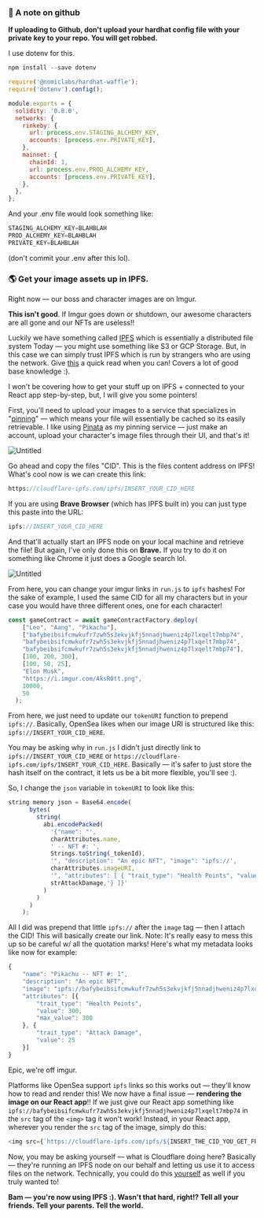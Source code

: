 ### **🙉 A note on github**

**If uploading to Github, don't upload your hardhat config file with your private key to your repo. You will get robbed.**

I use dotenv for this.

```javascript
npm install --save dotenv
```

```javascript
require('@nomiclabs/hardhat-waffle');
require('dotenv').config();

module.exports = {
  solidity: '0.8.0',
  networks: {
    rinkeby: {
      url: process.env.STAGING_ALCHEMY_KEY,
      accounts: [process.env.PRIVATE_KEY],
    },
    mainnet: {
      chainId: 1,
      url: process.env.PROD_ALCHEMY_KEY,
      accounts: [process.env.PRIVATE_KEY],
    },
  },
};
```

And your .env file would look something like:

```javascript
STAGING_ALCHEMY_KEY=BLAHBLAH
PROD_ALCHEMY_KEY=BLAHBLAH
PRIVATE_KEY=BLAHBLAH
```

(don't commit your .env after this lol).

### 🌎 Get your image assets up in IPFS.

Right now — our boss and character images are on Imgur.

**This isn't good**. If Imgur goes down or shutdown, our awesome characters are all gone and our NFTs are useless!!

Luckily we have something called [IPFS](https://en.wikipedia.org/wiki/InterPlanetary_File_System) which is essentially a distributed file system Today — you might use something like S3 or GCP Storage. But, in this case we can simply trust IPFS which is run by strangers who are using the network. Give [this](https://decrypt.co/resources/how-to-use-ipfs-the-backbone-of-web3) a quick read when you can! Covers a lot of good base knowledge :).

I won't be covering how to get your stuff up on IPFS + connected to your React app step-by-step, but, I will give you some pointers!

First, you'll need to upload your images to a service that specializes in "[pinning](https://docs.ipfs.io/how-to/pin-files/)" — which means your file will essentially be cached so its easily retrievable. I like using [Pinata](https://www.pinata.cloud/) as my pinning service — just make an account, upload your character's image files through their UI, and that's it! 

![Untitled](https://i.imgur.com/FAkx9yj.png)

Go ahead and copy the files "CID". This is the files content address on IPFS! What's cool now is we can create this link:

```javascript
https://cloudflare-ipfs.com/ipfs/INSERT_YOUR_CID_HERE
```

If you are using **Brave Browser** (which has IPFS built in) you can just type this paste into the URL:

```javascript
ipfs://INSERT_YOUR_CID_HERE
```

And that'll actually start an IPFS node on your local machine and retrieve the file! But again, I've only done this on **Brave.** If you try to do it on something like Chrome it just does a Google search lol.

![Untitled](https://i.imgur.com/vQ9Wsr0.png)

From here, you can change your imgur links in `run.js` to `ipfs` hashes! For the sake of example, I used the same CID for all my characters but in your case you would have three different ones, one for each character!

```javascript
const gameContract = await gameContractFactory.deploy(                        
    ["Leo", "Aang", "Pikachu"],       
    ["bafybeibsifcmwkufr7zwh5s3ekvjkfj5nnadjhweniz4p7lxqelt7mbp74", 
    "bafybeibsifcmwkufr7zwh5s3ekvjkfj5nnadjhweniz4p7lxqelt7mbp74", 
    "bafybeibsifcmwkufr7zwh5s3ekvjkfj5nnadjhweniz4p7lxqelt7mbp74"],
    [100, 200, 300],                    
    [100, 50, 25],
    "Elon Musk",
    "https://i.imgur.com/AksR0tt.png",
    10000,
    50
  ); 
```

From here, we just need to update our `tokenURI` function to prepend `ipfs://`. Basically, OpenSea likes when our image URI is structured like this: `ipfs://INSERT_YOUR_CID_HERE`. 

You may be asking why in `run.js` I didn't just directly link to `ipfs://INSERT_YOUR_CID_HERE` or `https://cloudflare-ipfs.com/ipfs/INSERT_YOUR_CID_HERE`. Basically — it's safer to just store the hash itself on the contract, it lets us be a bit more flexible, you'll see :).

So, I change the `json` variable in `tokenURI` to look like this:

```javascript
string memory json = Base64.encode(
      bytes(
        string(
          abi.encodePacked(
            '{"name": "',
            charAttributes.name,
            ' -- NFT #: ',
            Strings.toString(_tokenId),
            '", "description": "An epic NFT", "image": "ipfs://',
            charAttributes.imageURI,
            '", "attributes": [ { "trait_type": "Health Points", "value": ',strHp,', "max_value":',strMaxHp,'}, { "trait_type": "Attack Damage", "value": ',
            strAttackDamage,'} ]}'
          )
        )
      )
    );
```

All I did was prepend that little `ipfs://` after the `image` tag —  then I attach the CID! This will basically create our link. Note: It's really easy to mess this up so be careful w/ all the quotation marks! Here's what my metadata looks like now for example:

```javascript
{
	"name": "Pikachu -- NFT #: 1",
	"description": "An epic NFT",
	"image": "ipfs://bafybeibsifcmwkufr7zwh5s3ekvjkfj5nnadjhweniz4p7lxqelt7mbp74",
	"attributes": [{
		"trait_type": "Health Points",
		"value": 300,
		"max_value": 300
	}, {
		"trait_type": "Attack Damage",
		"value": 25
	}]
}
```

Epic, we're off imgur.

Platforms like OpenSea support `ipfs` links so this works out — they'll know how to read and render this! We now have a final issue — **rendering the image on our React app**!! If we just give our React app something like `ipfs://bafybeibsifcmwkufr7zwh5s3ekvjkfj5nnadjhweniz4p7lxqelt7mbp74` in the `src` tag of the `<img>` tag it won't work! Instead, in your React app, wherever you render the `src` tag of the image, simply do this: 

```javascript
<img src={`https://cloudflare-ipfs.com/ipfs/${INSERT_THE_CID_YOU_GET_FROM_YOUR_CONTRACT_HERE}`} />
```

Now, you may be asking yourself — what is Cloudflare doing here? Basically — they're running an IPFS node on our behalf and letting us use it to access files on the network. Technically, you could do this [yourself](https://dev.to/dabit3/uploading-files-to-ipfs-from-a-web-application-50a) as well if you truly wanted to!

**Bam — you're now using IPFS :). Wasn't that hard, right!? Tell all your friends. Tell your parents. Tell the world.**